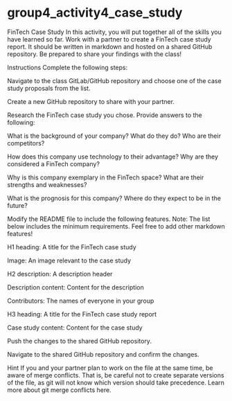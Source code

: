 # group4_activity4_case_study

FinTech Case Study
In this activity, you will put together all of the skills you have learned so far. Work with a partner to create a FinTech case study report. It should be written in markdown and hosted on a shared GitHub repository.
Be prepared to share your findings with the class!

Instructions
Complete the following steps:


Navigate to the class GitLab/GitHub repository and choose one of the case study proposals from the list.


Create a new GitHub repository to share with your partner.


Research the FinTech case study you chose. Provide answers to the following:


What is the background of your company? What do they do? Who are their competitors?


How does this company use technology to their advantage? Why are they considered a FinTech company?


Why is this company exemplary in the FinTech space? What are their strengths and weaknesses?


What is the prognosis for this company? Where do they expect to be in the future?




Modify the README file to include the following features. Note: The list below includes the minimum requirements. Feel free to add other markdown features!


H1 heading: A title for the FinTech case study


Image: An image relevant to the case study


H2 description: A description header


Description content: Content for the description


Contributors: The names of everyone in your group


H3 heading: A title for the FinTech case study report


Case study content: Content for the case study




Push the changes to the shared GitHub repository.


Navigate to the shared GitHub repository and confirm the changes.



Hint
If you and your partner plan to work on the file at the same time, be aware of merge conflicts. That is, be careful not to create separate versions of the file, as git will not know which version should take precedence. Learn more about git merge conflicts here.
